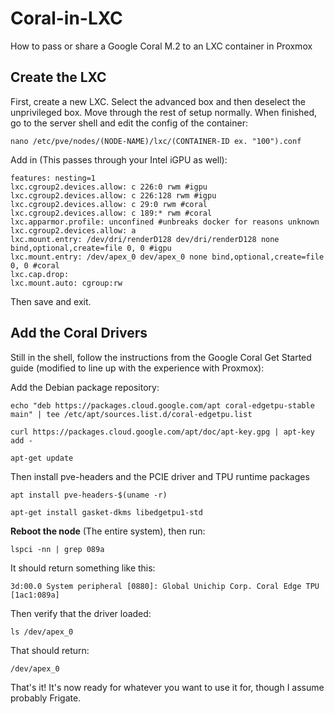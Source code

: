 # Coral-in-LXC
How to pass or share a Google Coral M.2 to an LXC container in Proxmox

## Create the LXC
First, create a new LXC. Select the advanced box and then deselect the unprivileged box. Move through the rest of setup normally. When finished, go to the server shell and edit the config of the container:
```
nano /etc/pve/nodes/(NODE-NAME)/lxc/(CONTAINER-ID ex. "100").conf
```
Add in (This passes through your Intel iGPU as well):
```
features: nesting=1
lxc.cgroup2.devices.allow: c 226:0 rwm #igpu
lxc.cgroup2.devices.allow: c 226:128 rwm #igpu
lxc.cgroup2.devices.allow: c 29:0 rwm #coral
lxc.cgroup2.devices.allow: c 189:* rwm #coral
lxc.apparmor.profile: unconfined #unbreaks docker for reasons unknown
lxc.cgroup2.devices.allow: a
lxc.mount.entry: /dev/dri/renderD128 dev/dri/renderD128 none bind,optional,create=file 0, 0 #igpu
lxc.mount.entry: /dev/apex_0 dev/apex_0 none bind,optional,create=file 0, 0 #coral
lxc.cap.drop:
lxc.mount.auto: cgroup:rw
```
Then save and exit. 

## Add the Coral Drivers

Still in the shell, follow the instructions from the Google Coral Get Started guide (modified to line up with the experience with Proxmox): 
 
Add the Debian package repository: 
```
echo "deb https://packages.cloud.google.com/apt coral-edgetpu-stable main" | tee /etc/apt/sources.list.d/coral-edgetpu.list

curl https://packages.cloud.google.com/apt/doc/apt-key.gpg | apt-key add -

apt-get update
```
Then install pve-headers and the PCIE driver and TPU runtime packages
```
apt install pve-headers-$(uname -r)
 
apt-get install gasket-dkms libedgetpu1-std
```
**Reboot the node** (The entire system), then run:
```
lspci -nn | grep 089a
```
It should return something like this:
```
3d:00.0 System peripheral [0880]: Global Unichip Corp. Coral Edge TPU [1ac1:089a]
```
Then verify that the driver loaded:
```
ls /dev/apex_0
```
That should return:
```
/dev/apex_0
```
That's it! It's now ready for whatever you want to use it for, though I assume probably Frigate.
